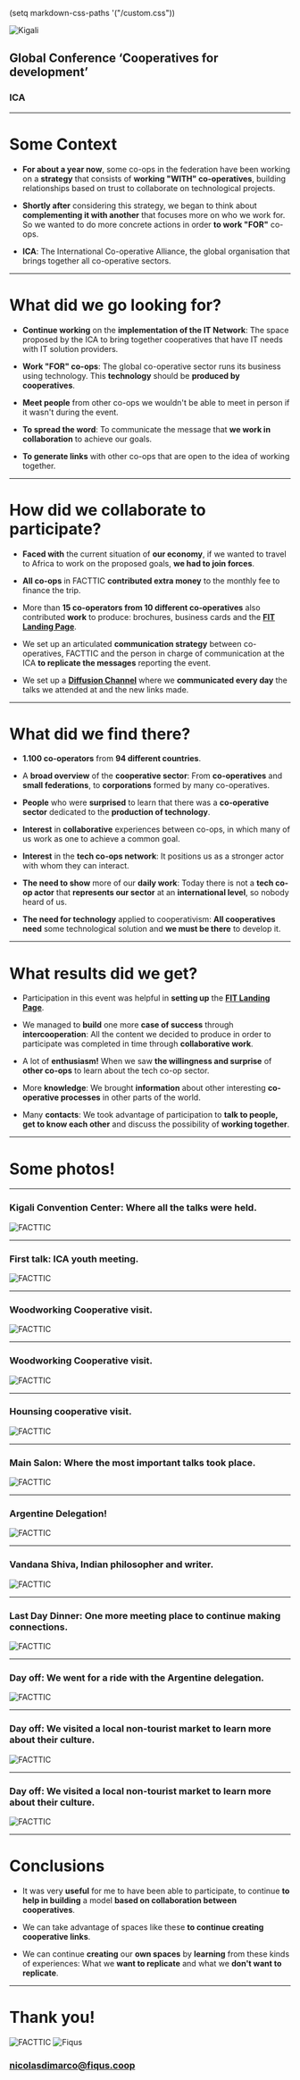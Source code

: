 
(setq markdown-css-paths '("/custom.css"))

![Kigali](/img/kigali.jpeg#logo-kigali)

## Global Conference ‘Cooperatives for development’ 
### ICA

---

# Some Context

  - **For about a year now**, some co-ops in the federation have been working on a **strategy** that consists of **working "WITH" co-operatives**, building relationships based on trust to collaborate on technological projects. 

  - **Shortly after** considering this strategy, we began to think about **complementing it with another** that focuses more on who we work for. So we wanted to do more concrete actions in order **to work "FOR"** co-ops.

  - **ICA**: The International Co-operative Alliance, the global organisation that brings together all co-operative sectors.

---

# What did we go looking for?

  - **Continue working** on the **implementation of the IT Network**: The space proposed by the ICA to bring together cooperatives that have IT needs with IT solution providers.

  - **Work "FOR" co-ops**: The global co-operative sector runs its business using technology. This **technology** should be **produced by cooperatives**.

  - **Meet people** from other co-ops we wouldn't be able to meet in person if it wasn't during the event.

  - **To spread the word**: To communicate the message that **we work in collaboration** to achieve our goals.

  - **To generate links** with other co-ops that are open to the idea of working together.

---

# How did we collaborate to participate?

  - **Faced with** the current situation of **our economy**, if we wanted to travel to Africa to work on the proposed goals, **we had to join forces**. 

  - **All co-ops** in FACTTIC **contributed extra money** to the monthly fee to finance the trip.

  - More than **15 co-operators from 10 different co-operatives** also contributed **work** to produce: brochures, business cards and the **[FIT Landing Page](https://facttic.org.ar/fit/en)**.

  - We set up an articulated **communication strategy** between co-operatives, FACTTIC and the person in charge of communication at the ICA **to replicate the messages** reporting the event.

  - We set up a **[Diffusion Channel](https://t.me/joinchat/AAAAAE7bzC4NStkvudhhZg)** where we **communicated every day** the talks we attended at and the new links made.

---

# What did we find there?

  - **1.100 co-operators** from **94 different countries**.

  - A **broad overview** of the **cooperative sector**: From **co-operatives** and **small federations**, to **corporations** formed by many co-operatives.

  - **People** who were **surprised** to learn that there was a **co-operative sector** dedicated to the **production of technology**.

  - **Interest** in **collaborative** experiences between co-ops, in which many of us work as one to achieve a common goal.

  - **Interest** in the **tech co-ops network**: It positions us as a stronger actor with whom they can interact.

  - **The need to show** more of our **daily work**: Today there is not a **tech co-op actor** that **represents our sector** at an **international level**, so nobody heard of us.

  - **The need for technology** applied to cooperativism: **All cooperatives need** some technological solution and **we must be there** to develop it.

---

# What results did we get?

  - Participation in this event was helpful in **setting up** the **[FIT Landing Page](https://facttic.org.ar/fit/)**.

  - We managed to **build** one more **case of success** through **intercooperation**: All the content we decided to produce in order to participate was completed in time through **collaborative work**.

  - A lot of **enthusiasm!** When we saw **the willingness and surprise** of **other co-ops** to learn about the tech co-op sector.

  - More **knowledge**: We brought **information** about other interesting **co-operative processes** in other parts of the world.

  - Many **contacts**: We took advantage of participation to **talk to people, get to know each other** and discuss the possibility of **working together**.

---

# Some photos!

---

### Kigali Convention Center: Where all the talks were held.

![FACTTIC](/img/photos/3.jpg#photo)

---

### First talk: ICA youth meeting.

![FACTTIC](/img/photos/4.jpg#photo)

---

### Woodworking Cooperative visit.

![FACTTIC](/img/photos/6.jpg#photo)

---

### Woodworking Cooperative visit.

![FACTTIC](/img/photos/7.jpg#photo)

---

### Hounsing cooperative visit.

![FACTTIC](/img/photos/10.jpg#photo)

---

### Main Salon: Where the most important talks took place.

![FACTTIC](/img/photos/12.jpg#photo)

---

### Argentine Delegation!

![FACTTIC](/img/photos/13.jpg#photo)

---

### Vandana Shiva, Indian philosopher and writer.

![FACTTIC](/img/photos/14.jpg#photo)

---

### Last Day Dinner: One more meeting place to continue making connections.


![FACTTIC](/img/photos/16.jpg#photo)

---

### Day off: We went for a ride with the Argentine delegation.

![FACTTIC](/img/photos/18.jpg#photo)

---

### Day off: We visited a local non-tourist market to learn more about their culture.

![FACTTIC](/img/photos/20.jpg#photo)

---

### Day off: We visited a local non-tourist market to learn more about their culture.

![FACTTIC](/img/photos/21.jpg#photo)

---

# Conclusions

  - It was very **useful** for me to have been able to participate, to continue **to help in building** a model **based on collaboration between cooperatives**. 

  - We can take advantage of spaces like these **to continue creating cooperative links**.

  - We can continue **creating** our **own spaces** by **learning** from these kinds of experiences: What we **want to replicate** and what we **don't want to replicate**.

---

# Thank you!

![FACTTIC](/img/logo_facttic.png#logo-facttic)  ![Fiqus](/img/logo_fiqus.png#logo-fiqus)



### nicolasdimarco@fiqus.coop

